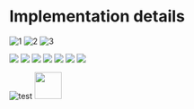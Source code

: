 # Implementation details

![1](/doc/img/1.png)
![2](./img/2.png)
![3](./img/3.png)


![](./img/radiobut1.png)
![](./img/radiobut2.png)
![](./img/chckbx1.png)
![](./img/chbox2.png)
![](./img/slider1.png)
![](./img/type.png)
![](./img/TMView.png)

![test](/img/trial.png)
<img src="http://url.to/trial.png" width="48">
